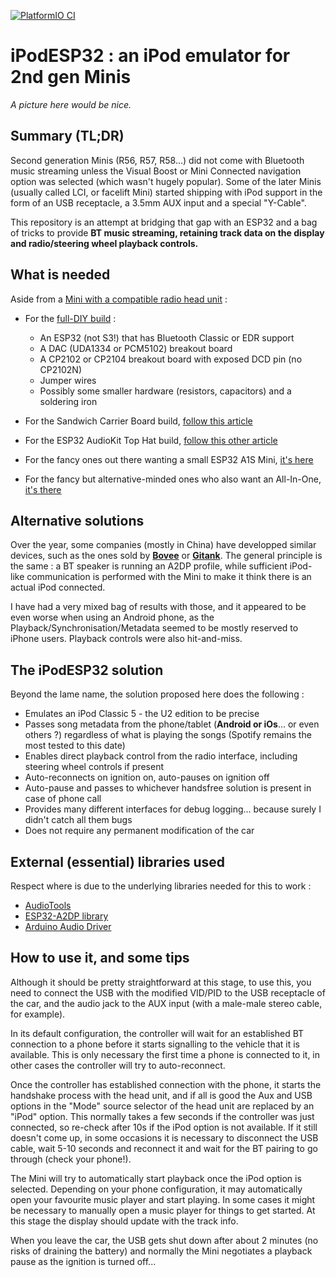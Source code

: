 [![PlatformIO CI](https://github.com/martinroger/ipodesp32/actions/workflows/platformIO.yml/badge.svg)](https://github.com/martinroger/ipodesp32/actions/workflows/platformIO.yml)

# iPodESP32 : an iPod emulator for 2nd gen Minis

*A picture here would be nice.*

## Summary (TL;DR)

Second generation Minis (R56, R57, R58...) did not come with Bluetooth music streaming unless the Visual Boost or Mini Connected navigation option was selected (which wasn't hugely popular). 
Some of the later Minis (usually called LCI, or facelift Mini) started shipping with iPod support in the form of an USB receptacle, a 3.5mm AUX input and a special "Y-Cable". 

This repository is an attempt at bridging that gap with an ESP32 and a bag of tricks to provide **BT music streaming, retaining track data on the display and radio/steering wheel playback controls.**

## What is needed

Aside from a [Mini with a compatible radio head unit](https://github.com/martinroger/ipodesp32/wiki/How-to-identify-compatible-Minis) : 

- For the [full-DIY build](https://github.com/martinroger/ipodesp32/wiki/DIY-DAC%E2%80%90based-solution-(UDA1334A)) :
  - An ESP32 (not S3!) that has Bluetooth Classic or EDR support
  - A DAC (UDA1334 or PCM5102) breakout board
  - A CP2102 or CP2104 breakout board with exposed DCD pin (no CP2102N)
  - Jumper wires
  - Possibly some smaller hardware (resistors, capacitors) and a soldering iron

- For the Sandwich Carrier Board build, [follow this article](https://github.com/martinroger/ipodesp32/wiki/Sandwich-Carrier-Board-build)
- For the ESP32 AudioKit Top Hat build, [follow this other article](https://github.com/martinroger/ipodesp32/wiki/AudioKit-and-Haut%E2%80%90de%E2%80%90Forme-board)
- For the fancy ones out there wanting a small ESP32 A1S Mini, [it's here](https://github.com/martinroger/ipodesp32/wiki/ESP32%E2%80%90A1S%E2%80%90Mini-build)
- For the fancy but alternative-minded ones who also want an All-In-One, [it's there](https://github.com/martinroger/ipodesp32/wiki/ESP32%E2%80%90AiO-build)

## Alternative solutions

Over the year, some companies (mostly in China) have developped similar devices, such as the ones sold by **[Bovee](https://a.co/d/5lkZTkV)** or **[Gitank](https://thegitank.com/products/gitank-bluetooth-5-0-aptx-hd-adapter-with-y-cable-for-bmw-and-mini-cooper-usb-aux-ipod-iphone-music-interface-300b)**. The general principle is the same : a BT speaker is running an A2DP profile, while sufficient iPod-like communication is performed with the Mini to make it think there is an actual iPod connected.

I have had a very mixed bag of results with those, and it appeared to be even worse when using an Android phone, as the Playback/Synchronisation/Metadata seemed to be mostly reserved to iPhone users. Playback controls were also hit-and-miss.

## The iPodESP32 solution

Beyond the lame name, the solution proposed here does the following :

- Emulates an iPod Classic 5 - the U2 edition to be precise
- Passes song metadata from the phone/tablet (**Android or iOs**... or even others ?) regardless of what is playing the songs (Spotify remains the most tested to this date)
- Enables direct playback control from the radio interface, including steering wheel controls if present
- Auto-reconnects on ignition on, auto-pauses on ignition off
- Auto-pause and passes to whichever handsfree solution is present in case of phone call
- Provides many different interfaces for debug logging... because surely I didn't catch all them bugs
- Does not require any permanent modification of the car

## External (essential) libraries used

Respect where is due to the underlying libraries needed for this to work : 
- [AudioTools](https://github.com/pschatzmann/arduino-audio-tools)
- [ESP32-A2DP library](https://github.com/pschatzmann/ESP32-A2DP)
- [Arduino Audio Driver](https://github.com/pschatzmann/arduino-audio-driver)

## How to use it, and some tips

Although it should be pretty straightforward at this stage, to use this, you need to connect the USB with the modified VID/PID to the USB receptacle of the car, and the audio jack to the AUX input (with a male-male stereo cable, for example).

In its default configuration, the controller will wait for an established BT connection to a phone before it starts signalling to the vehicle that it is available. This is only necessary the first time a phone is connected to it, in other cases the controller will try to auto-reconnect.

Once the controller has established connection with the phone, it starts the handshake process with the head unit, and if all is good the Aux and USB options in the "Mode" source selector of the head unit are replaced by an "iPod" option. This normally takes a few seconds if the controller was just connected, so re-check after 10s if the iPod option is not available.
If it still doesn't come up, in some occasions it is necessary to disconnect the USB cable, wait 5-10 seconds and reconnect it and wait for the BT pairing to go through (check your phone!).

The Mini will try to automatically start playback once the iPod option is selected. Depending on your phone configuration, it may automatically open your favourite music player and start playing. In some cases it might be necessary to manually open a music player for things to get started. At this stage the display should update with the track info.

When you leave the car, the USB gets shut down after about 2 minutes (no risks of draining the battery) and normally the Mini negotiates a playback pause as the ignition is turned off... 
